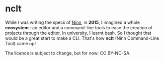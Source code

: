 # nclt
While I was writing the specs of [Ninn](https://github.com/alexeal/side-projects/tree/master/ninn), in **2015**, I imagined a whole **ecosystem** : an editor and a command-line tools to ease the creation of projects through the editor. In university, I learnt bash. So I thought that would be a great start to make a CLI. That's how **nclt** (Ninn Command-Line Tool) came up!

The licence is subject to change, but for now: CC BY-NC-SA.